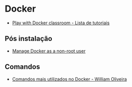 # Docker

- [Play with Docker classroom - Lista de tutoriais](https://training.play-with-docker.com/alacart/)

## Pós instalação

- [Manage Docker as a non-root user](https://docs.docker.com/install/linux/linux-postinstall/#manage-docker-as-a-non-root-user)

## Comandos

- [Comandos mais utilizados no Docker - William Oliveira](https://woliveiras.com.br/posts/comandos-mais-utilizados-no-docker/#CriarumcontainereentrarnoTerminal)
